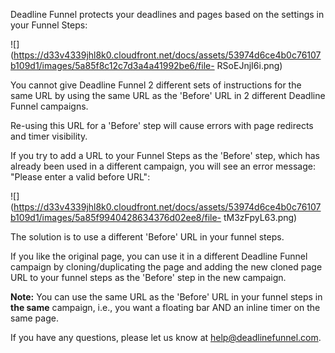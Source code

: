 Deadline Funnel protects your deadlines and pages based on the settings in
your Funnel Steps:

![](https://d33v4339jhl8k0.cloudfront.net/docs/assets/53974d6ce4b0c76107b109d1/images/5a85f8c12c7d3a4a41992be6/file-
RSoEJnjI6i.png)

You cannot give Deadline Funnel 2 different sets of instructions for the same
URL by using the same URL as the 'Before' URL in 2 different Deadline Funnel
campaigns.

Re-using this URL for a 'Before' step will cause errors with page redirects
and timer visibility.

If you try to add a URL to your Funnel Steps  as the 'Before' step, which has
already been used in a different campaign, you will see an error message:
"Please enter a valid before URL":

![](https://d33v4339jhl8k0.cloudfront.net/docs/assets/53974d6ce4b0c76107b109d1/images/5a85f9940428634376d02ee8/file-
tM3zFpyL63.png)

The solution is to use a different 'Before' URL in your funnel steps.

If you like the original page, you can use it in a different Deadline Funnel
campaign by cloning/duplicating the page and adding the new cloned page URL to
your funnel steps as the 'Before' step in the new campaign.

**Note:**   You can use the same URL as the 'Before' URL in your funnel steps
in **the same**  campaign, i.e., you want a floating bar AND an inline timer
on the same page.

If you have any questions, please let us know at
[help@deadlinefunnel.com](mailto:mailto:help@deadlinefunnel.com).

